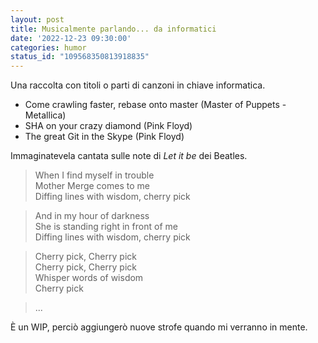 ```yaml
---
layout: post
title: Musicalmente parlando... da informatici
date: '2022-12-23 09:30:00'
categories: humor
status_id: "109568350813918835"
---
```


Una raccolta con titoli o parti di canzoni in chiave informatica.

- Come crawling faster, rebase onto master (Master of Puppets - Metallica)
- SHA on your crazy diamond (Pink Floyd)
- The great Git in the Skype (Pink Floyd)

Immaginatevela cantata sulle note di *Let it be* dei Beatles. 

> When I find myself in trouble  
> Mother Merge comes to me  
> Diffing lines with wisdom, cherry pick  

> And in my hour of darkness  
> She is standing right in front of me  
> Diffing lines with wisdom, cherry pick  

> Cherry pick, Cherry pick  
> Cherry pick, Cherry pick  
> Whisper words of wisdom  
> Cherry pick  

> ...

È un WIP, perciò aggiungerò nuove strofe quando mi verranno in mente.